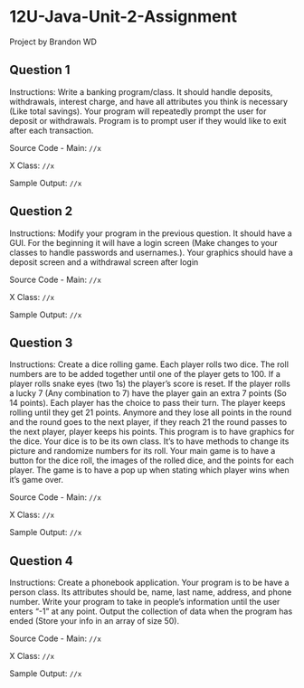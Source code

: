 # 12U-Java-Unit-2-Assignment
Project by Brandon WD

## Question 1
Instructions: Write a banking program/class. It should handle deposits, withdrawals, interest charge, and have all
attributes you think is necessary (Like total savings). Your program will repeatedly prompt the user for
deposit or withdrawals. Program is to prompt user if they would like to exit after each transaction.

Source Code -
Main:
```//x```

X Class:
```//x```

Sample Output:
```//x```

## Question 2
Instructions: Modify your program in the previous question. It should have a GUI. For the beginning it will have a login
screen (Make changes to your classes to handle passwords and usernames.). Your graphics should have
a deposit screen and a withdrawal screen after login

Source Code -
Main:
```//x```

X Class:
```//x```

Sample Output:
```//x```

## Question 3
Instructions: Create a dice rolling game. Each player rolls two dice. The roll numbers are to be added together until
one of the player gets to 100. If a player rolls snake eyes (two 1s) the player’s score is reset. If the player
rolls a lucky 7 (Any combination to 7) have the player gain an extra 7 points (So 14 points). Each player
has the choice to pass their turn. The player keeps rolling until they get 21 points. Anymore and they lose
all points in the round and the round goes to the next player, if they reach 21 the round passes to the next
player, player keeps his points. This program is to have graphics for the dice. Your dice is to be its own
class. It’s to have methods to change its picture and randomize numbers for its roll. Your main game is to
have a button for the dice roll, the images of the rolled dice, and the points for each player. The game is to
have a pop up when stating which player wins when it’s game over.

Source Code -
Main:
```//x```

X Class:
```//x```

Sample Output:
```//x```

## Question 4
Instructions: Create a phonebook application. Your program is to be have a person class. Its attributes should be,
name, last name, address, and phone number. Write your program to take in people’s information until the
user enters “-1” at any point. Output the collection of data when the program has ended (Store your info in
an array of size 50).

Source Code -
Main:
```//x```

X Class:
```//x```

Sample Output:
```//x```

